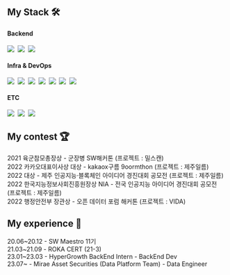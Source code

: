 <h2 align="left">My Stack 🛠</h2>  
  <h4>Backend</h4>
  <p align="left">
  <img src="https://img.shields.io/badge/Python-007396?style=flat-square&Color=8AA4FF&logo=Python&logoColor=white"/></a>&nbsp 
  <img src="https://img.shields.io/badge/Django-092E20?style=flat-square&logo=Django&logoColor=white"/></a>&nbsp
  <img src="https://img.shields.io/badge/Flask-000000?style=flat-square&logo=Flask&logoColor=white"/></a>&nbsp 
  <h4>Infra & DevOps</h4>
  <p align="left">
  <img src="https://img.shields.io/badge/Docker-2496ED?style=flat-square&logo=Docker&logoColor=white"/>&nbsp
  <img src="https://img.shields.io/badge/aws-333664?style=flat-square&logo=amazon-aws&logoColor=white"/></a>&nbsp 
  <img src="https://img.shields.io/badge/Kubernetes-326CE5?style=flat-square&logo=Kubernetes&logoColor=white"/></a>&nbsp 
  <img src="https://img.shields.io/badge/Linux-FCC624?style=flat-square&logo=Linux&logoColor=white"/></a>&nbsp 
  <img src="https://img.shields.io/badge/Raspberry Pi-A22846?style=flat-square&logo=Raspberry-Pi&logoColor=white"/></a>&nbsp 
  <img src="https://img.shields.io/badge/GCP-4285F4?style=flat-square&logo=Google-Cloud&logoColor=white"/></a>&nbsp 
  <img src="https://img.shields.io/badge/naver cloud platform-03C75A?style=flat-square&logo=Naver&logoColor=white"/></a>&nbsp 
  <h4>ETC</h4>
  <p align="left">
  <img src="https://img.shields.io/badge/Git-F05032?style=flat-square&logo=git&logoColor=white"/></a>&nbsp 
  <img src="https://img.shields.io/badge/GitHub-181717?style=flat-square&logo=GitHub&logoColor=white"/></a>&nbsp 
  <img src="https://img.shields.io/badge/Visual%20Studio%20Code-007ACC?style=flat-square&logo=Visual%20Studio%20Code&logoColor=white"/></a>&nbsp 
  
  </p>
  
<h2 align="left">My contest 🏆</h2>  
2021 육군참모총장상 - 군장병 SW해커톤 (프로젝트 : 밀스캔) </br>
2022 카카오대표이사상 대상 - kakaox구름 9oormthon (프로젝트 : 제주일름) </br>
2022 대상 - 제주 인공지능·블록체인 아이디어 경진대회 공모전 (프로젝트 : 제주일름) </br>
2022 한국지능정보사회진흥원장상 NIA - 전국 인공지능 아이디어 경진대회 공모전  (프로젝트 : 제주일름) </br>
2022 행정안전부 장관상 - 오픈 데이터 포럼 해커톤 (프로젝트 : VIDA) </br>

<h2 align="left">My experience 🐘</h2>  
20.06~20.12 - SW Maestro 11기 </br>
21.03~21.09 - ROKA CERT (21-3) </br>
23.01~23.03 - HyperGrowth BackEnd Intern - BackEnd Dev </br>
23.07~ - Mirae Asset Securities (Data Platform Team) - Data Engineer  </br>


<!--
<div align="left">
  <h2 align="left"> 🐳My BOJ </h2>
<div align="left">
 [![Solved.ac 프로필](http://43.202.17.133:5000/contribution/sh0116)](http://43.202.17.133:5000/contribution/sh0116)
  [![Solved.ac 프로필](http://mazassumnida.wtf/api/v2/generate_badge?boj=seokhyeon116)](https://solved.ac/seokhyeon116)
</div>


</div>
<h2 align="left">My Stack 🛠</h2>  
  <h3>main</h3>
  <p align="left">
  <img src="https://img.shields.io/badge/Python-007396?style=flat-square&Color=8AA4FF&logo=Python&logoColor=white"/></a>&nbsp 
  <img src="https://img.shields.io/badge/Docker-2496ED?style=flat-square&logo=Docker&logoColor=white"/>&nbsp
  <img src="https://img.shields.io/badge/aws-333664?style=flat-square&logo=amazon-aws&logoColor=white"/></a>&nbsp 
  <img src="https://img.shields.io/badge/Kubernetes-326CE5?style=flat-square&logo=Kubernetes&logoColor=white"/></a>&nbsp 


  </p>
  <h3>sub</h3>
  <p align="left">
  <img src="https://img.shields.io/badge/Django-092E20?style=flat-square&logo=Django&logoColor=white"/></a>&nbsp
  <img src="https://img.shields.io/badge/Flask-000000?style=flat-square&logo=Flask&logoColor=white"/></a>&nbsp 
  <img src="https://img.shields.io/badge/GCP-4285F4?style=flat-square&logo=Google-Cloud&logoColor=white"/></a>&nbsp 
  <img src="https://img.shields.io/badge/naver cloud platform-03C75A?style=flat-square&logo=Naver&logoColor=white"/></a>&nbsp 
  <img src="https://img.shields.io/badge/TensorFlow-FF6F00?style=flat-square&logo=TensorFlow&logoColor=white"/></a>&nbsp 
  <img src="https://img.shields.io/badge/PyTorch-EE4C2C?style=flat-square&logo=PyTorch&logoColor=white"/></a>&nbsp 
  <img src="https://img.shields.io/badge/OpenCV-5C3EE8?style=flat-square&logo=OpenCV&logoColor=white"/></a>&nbsp 
  <img src="https://img.shields.io/badge/Python-007396?style=flat-square&Color=8AA4FF&logo=Python&logoColor=white"/></a>&nbsp 
  <img src="https://img.shields.io/badge/Anaconda-44A833?style=flat-square&logo=Anaconda&logoColor=white"/></a>&nbsp 
  <img src="https://img.shields.io/badge/Jupyter-F37626?style=flat-square&logo=Jupyter&logoColor=white"/></a>&nbsp 
  <img src="https://img.shields.io/badge/Mysql-E6B91E?style=flat-square&logo=MySql&logoColor=white"/></a>&nbsp 
  <img src="https://img.shields.io/badge/Microsoft SQL Server-CC2927?style=flat-square&logo=Microsoft-SQL-Server&logoColor=white"/></a>&nbsp 
  <img src="https://img.shields.io/badge/Firebase-FFCA28?style=flat-square&logo=Firebase&logoColor=white"/></a>&nbsp 
  <img src="https://img.shields.io/badge/Raspberry Pi-A22846?style=flat-square&logo=Raspberry-Pi&logoColor=white"/></a>&nbsp 
  <img src="https://img.shields.io/badge/Linux-FCC624?style=flat-square&logo=Linux&logoColor=white"/></a>&nbsp 
  </p>
-->
